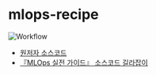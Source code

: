 # mlops-recipe

![Workflow](https://github.com/ProtossDragoon/mlops-recipe/actions/workflows/main-x86.yml/badge.svg)

- [원저자 소스코드](https://github.com/noahgift/Python-MLOps-Cookbook)
- [『MLOps 실전 가이드』 소스코드 길라잡이](https://github.com/ProtossDragoon/practical-mlops)
